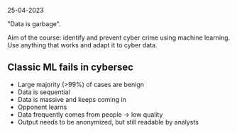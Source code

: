 25-04-2023

"Data is garbage".

Aim of the course:
identify and prevent cyber crime using machine learning. Use anything that works and adapt it to cyber data.

## Classic ML fails in cybersec
- Large majority (>99%) of cases are benign
- Data is sequential
- Data is massive and keeps coming in
- Opponent learns
- Data frequently comes from people -> low quality
- Output needs to be anonymized, but still readable by analysts



